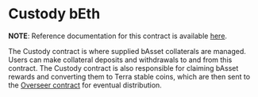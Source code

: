 # Custody bEth

**NOTE**: Reference documentation for this contract is available [here](https://docs.anchorprotocol.com/smart-contracts/money-market/custody-beth).

The Custody contract is where supplied bAsset collaterals are managed. Users can make collateral
deposits and withdrawals to and from this contract. The Custody contract is also responsible for
claiming bAsset rewards and converting them to Terra stable coins, which are then sent to the [Overseer contract](../overseer) for eventual distribution.
